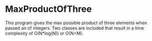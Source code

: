 MaxProductOfThree
=================

This program gives the max possible product of three elements when passed an of integers. Two classes are included that result in a time complexity of O(N*log(N)) or O(N+M).

